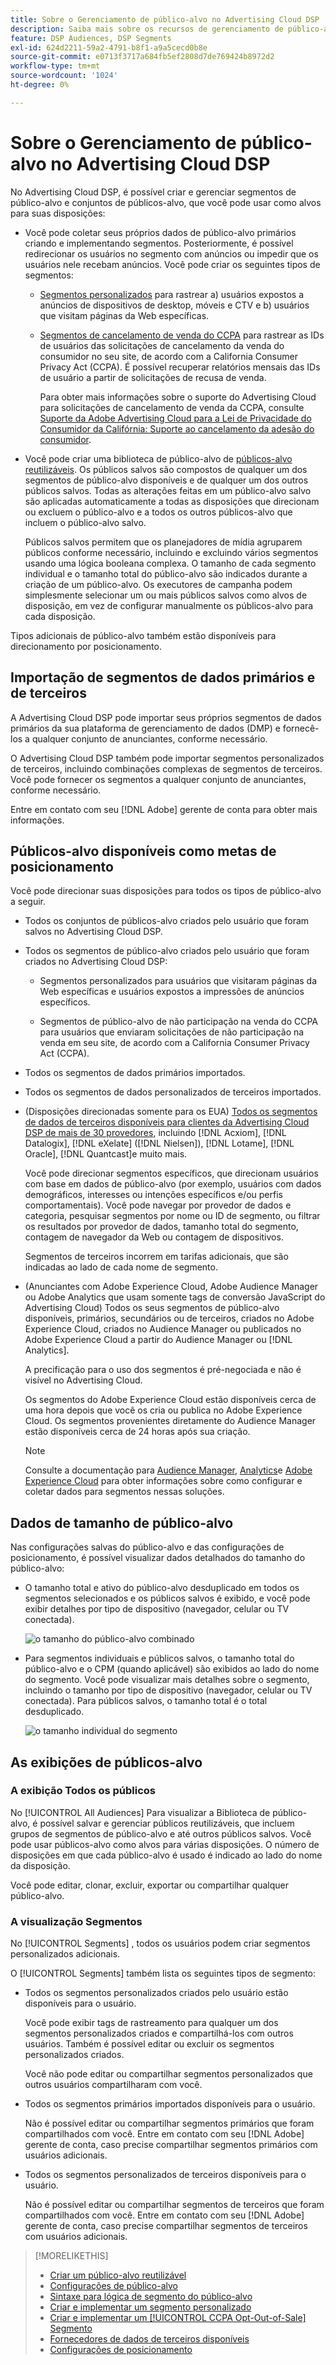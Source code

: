 ```yaml
---
title: Sobre o Gerenciamento de público-alvo no Advertising Cloud DSP
description: Saiba mais sobre os recursos de gerenciamento de público-alvo.
feature: DSP Audiences, DSP Segments
exl-id: 624d2211-59a2-4791-b8f1-a9a5cecd0b8e
source-git-commit: e0713f3717a684fb5ef2808d7de769424b8972d2
workflow-type: tm+mt
source-wordcount: '1024'
ht-degree: 0%

---
```


# Sobre o Gerenciamento de público-alvo no Advertising Cloud DSP

No Advertising Cloud DSP, é possível criar e gerenciar segmentos de público-alvo e conjuntos de públicos-alvo, que você pode usar como alvos para suas disposições:

* Você pode coletar seus próprios dados de público-alvo primários criando e implementando segmentos. Posteriormente, é possível redirecionar os usuários no segmento com anúncios ou impedir que os usuários nele recebam anúncios. Você pode criar os seguintes tipos de segmentos:

   * [Segmentos personalizados](/help/dsp/audiences/custom-segment-create.md) para rastrear a) usuários expostos a anúncios de dispositivos de desktop, móveis e CTV e b) usuários que visitam páginas da Web específicas.

   * [Segmentos de cancelamento de venda do CCPA](/help/dsp/audiences/ccpa-opt-out-segment-create.md) para rastrear as IDs de usuários das solicitações de cancelamento da venda do consumidor no seu site, de acordo com a California Consumer Privacy Act (CCPA). É possível recuperar relatórios mensais das IDs de usuário a partir de solicitações de recusa de venda.

      Para obter mais informações sobre o suporte do Advertising Cloud para solicitações de cancelamento de venda da CCPA, consulte [Suporte da Adobe Advertising Cloud para a Lei de Privacidade do Consumidor da Califórnia: Suporte ao cancelamento da adesão do consumidor](https://experienceleague.adobe.com/docs/advertising-cloud/privacy/ad-cloud-ccpa-opt-out-of-sale.html).

* Você pode criar uma biblioteca de público-alvo de [públicos-alvo reutilizáveis](/help/dsp/audiences/reusable-audience-create.md). Os públicos salvos são compostos de qualquer um dos segmentos de público-alvo disponíveis e de qualquer um dos outros públicos salvos. Todas as alterações feitas em um público-alvo salvo são aplicadas automaticamente a todas as disposições que direcionam ou excluem o público-alvo e a todos os outros públicos-alvo que incluem o público-alvo salvo.

   Públicos salvos permitem que os planejadores de mídia agruparem públicos conforme necessário, incluindo e excluindo vários segmentos usando uma lógica booleana complexa. O tamanho de cada segmento individual e o tamanho total do público-alvo são indicados durante a criação de um público-alvo. Os executores de campanha podem simplesmente selecionar um ou mais públicos salvos como alvos de disposição, em vez de configurar manualmente os públicos-alvo para cada disposição.

Tipos adicionais de público-alvo também estão disponíveis para direcionamento por posicionamento.

## Importação de segmentos de dados primários e de terceiros

A Advertising Cloud DSP pode importar seus próprios segmentos de dados primários da sua plataforma de gerenciamento de dados (DMP) e fornecê-los a qualquer conjunto de anunciantes, conforme necessário.

O Advertising Cloud DSP também pode importar segmentos personalizados de terceiros, incluindo combinações complexas de segmentos de terceiros. Você pode fornecer os segmentos a qualquer conjunto de anunciantes, conforme necessário.

Entre em contato com seu [!DNL Adobe] gerente de conta para obter mais informações.

## Públicos-alvo disponíveis como metas de posicionamento

Você pode direcionar suas disposições para todos os tipos de público-alvo a seguir.

* Todos os conjuntos de públicos-alvo criados pelo usuário que foram salvos no Advertising Cloud DSP.

* Todos os segmentos de público-alvo criados pelo usuário que foram criados no Advertising Cloud DSP:

   * Segmentos personalizados para usuários que visitaram páginas da Web específicas e usuários expostos a impressões de anúncios específicos.

   * Segmentos de público-alvo de não participação na venda do CCPA para usuários que enviaram solicitações de não participação na venda em seu site, de acordo com a California Consumer Privacy Act (CCPA).

* Todos os segmentos de dados primários importados.

* Todos os segmentos de dados personalizados de terceiros importados.

* (Disposições direcionadas somente para os EUA) [Todos os segmentos de dados de terceiros disponíveis para clientes da Advertising Cloud DSP de mais de 30 provedores](/help/dsp/audiences/third-party-data-providers.md), incluindo [!DNL Acxiom], [!DNL Datalogix], [!DNL eXelate] ([!DNL Nielsen]), [!DNL Lotame], [!DNL Oracle], [!DNL Quantcast]e muito mais.

   Você pode direcionar segmentos específicos, que direcionam usuários com base em dados de público-alvo (por exemplo, usuários com dados demográficos, interesses ou intenções específicos e/ou perfis comportamentais). Você pode navegar por provedor de dados e categoria, pesquisar segmentos por nome ou ID de segmento, ou filtrar os resultados por provedor de dados, tamanho total do segmento, contagem de navegador da Web ou contagem de dispositivos.

   Segmentos de terceiros incorrem em tarifas adicionais, que são indicadas ao lado de cada nome de segmento.

* (Anunciantes com Adobe Experience Cloud, Adobe Audience Manager ou Adobe Analytics que usam somente tags de conversão JavaScript do Advertising Cloud) Todos os seus segmentos de público-alvo disponíveis, primários, secundários ou de terceiros, criados no Adobe Experience Cloud, criados no Audience Manager ou publicados no Adobe Experience Cloud a partir do Audience Manager ou [!DNL Analytics].

   A precificação para o uso dos segmentos é pré-negociada e não é visível no Advertising Cloud.  <!-- Verify -->

   Os segmentos do Adobe Experience Cloud estão disponíveis cerca de uma hora depois que você os cria ou publica no Adobe Experience Cloud. Os segmentos provenientes diretamente do Audience Manager estão disponíveis cerca de 24 horas após sua criação. <!-- Verify all -->

   >[!NOTE]
   >
   >Consulte a documentação para [Audience Manager](https://experienceleague.adobe.com/docs/audience-manager/user-guide/aam-home.html), [Analytics](https://experienceleague.adobe.com/docs/analytics.html)e [Adobe Experience Cloud](https://experienceleague.adobe.com/docs/core-services/interface/audiences/audience-library.html) para obter informações sobre como configurar e coletar dados para segmentos nessas soluções.

## Dados de tamanho de público-alvo

Nas configurações salvas do público-alvo e das configurações de posicionamento, é possível visualizar dados detalhados do tamanho do público-alvo:

* O tamanho total e ativo do público-alvo desduplicado em todos os segmentos selecionados e os públicos salvos é exibido, e você pode exibir detalhes por tipo de dispositivo (navegador, celular ou TV conectada).

   ![o tamanho do público-alvo combinado](/help/dsp/assets/audience-size.png)

* Para segmentos individuais e públicos salvos, o tamanho total do público-alvo e o CPM (quando aplicável) são exibidos ao lado do nome do segmento. Você pode visualizar mais detalhes sobre o segmento, incluindo o tamanho por tipo de dispositivo (navegador, celular ou TV conectada). Para públicos salvos, o tamanho total é o total desduplicado.

   ![o tamanho individual do segmento](/help/dsp/assets/audience-size-segment.png)

## As exibições de públicos-alvo

### A exibição Todos os públicos

No [!UICONTROL All Audiences] Para visualizar a Biblioteca de público-alvo, é possível salvar e gerenciar públicos reutilizáveis, que incluem grupos de segmentos de público-alvo e até outros públicos salvos. Você pode usar públicos-alvo como alvos para várias disposições. O número de disposições em que cada público-alvo é usado é indicado ao lado do nome da disposição.

Você pode editar, clonar, excluir, exportar ou compartilhar qualquer público-alvo.

### A visualização Segmentos

No [!UICONTROL Segments] , todos os usuários podem criar segmentos personalizados adicionais.

O [!UICONTROL Segments] também lista os seguintes tipos de segmento:

* Todos os segmentos personalizados criados pelo usuário estão disponíveis para o usuário.

   Você pode exibir tags de rastreamento para qualquer um dos segmentos personalizados criados e compartilhá-los com outros usuários. Também é possível editar ou excluir os segmentos personalizados criados.

   Você não pode editar ou compartilhar segmentos personalizados que outros usuários compartilharam com você.

* Todos os segmentos primários importados disponíveis para o usuário.

   Não é possível editar ou compartilhar segmentos primários que foram compartilhados com você. Entre em contato com seu [!DNL Adobe] gerente de conta, caso precise compartilhar segmentos primários com usuários adicionais.

* Todos os segmentos personalizados de terceiros disponíveis para o usuário.

   Não é possível editar ou compartilhar segmentos de terceiros que foram compartilhados com você. Entre em contato com seu [!DNL Adobe] gerente de conta, caso precise compartilhar segmentos de terceiros com usuários adicionais.

>[!MORELIKETHIS]
>
>* [Criar um público-alvo reutilizável](reusable-audience-create.md)
>* [Configurações de público-alvo](audience-settings.md)
>* [Sintaxe para lógica de segmento do público-alvo](audience-segment-logic-syntax.md)
>* [Criar e implementar um segmento personalizado](custom-segment-create.md)
>* [Criar e implementar um [!UICONTROL CCPA Opt-Out-of-Sale] Segmento](ccpa-opt-out-segment-create.md)
>* [Fornecedores de dados de terceiros disponíveis](third-party-data-providers.md)
>* [Configurações de posicionamento](/help/dsp/campaign-management/placements/placement-settings.md)

